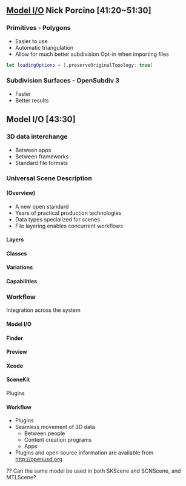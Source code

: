 
## [Model I/O](2016-609-4-modelio.md) Nick Porcino  [41:20~51:30]

### Primitives - Polygons

* Easier to use
* Automatic triangulation
* Allow for much better subdivision Opt-in when importing files

```swift
let loadingOptions = [.preserveOriginalTopology: true]
```

### Subdivision Surfaces - OpenSubdiv 3

* Faster
* Better results

## Model I/O [43:30]

### 3D data interchange

* Between apps
* Between frameworks
* Standard file formats

### Universal Scene Description

#### (Overview)

* A new open standard
* Years of practical production technologies
* Data types specialized for scenes
* File layering enables concurrent workflows


#### Layers

#### Classes

#### Variations

#### Capabilities








### Workflow

Integration across the system

#### Model I/O

#### Finder

#### Preview

#### Xcode

#### SceneKit

Plugins

#### Workflow

* Plugins
* Seamless movement of 3D data
  * Between people
  * Content creation programs
  * Apps
* Plugins and open source information are available from http://openusd.org


?? Can the same model be used in both SKScene and SCNScene, and MTLScene?
